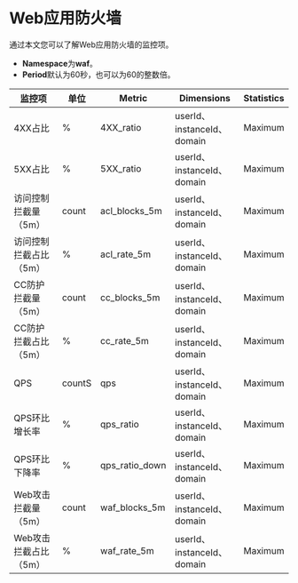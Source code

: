 # Web应用防火墙

通过本文您可以了解Web应用防火墙的监控项。

-   **Namespace**为**waf**。
-   **Period**默认为60秒，也可以为60的整数倍。

|监控项|单位|Metric|Dimensions|Statistics|
|---|--|------|----------|----------|
|4XX占比|%|4XX\_ratio|userId、instanceId、domain|Maximum|
|5XX占比|%|5XX\_ratio|userId、instanceId、domain|Maximum|
|访问控制拦截量（5m）|count|acl\_blocks\_5m|userId、instanceId、domain|Maximum|
|访问控制拦截占比（5m）|%|acl\_rate\_5m|userId、instanceId、domain|Maximum|
|CC防护拦截量（5m）|count|cc\_blocks\_5m|userId、instanceId、domain|Maximum|
|CC防护拦截占比（5m）|%|cc\_rate\_5m|userId、instanceId、domain|Maximum|
|QPS|countS|qps|userId、instanceId、domain|Maximum|
|QPS环比增长率|%|qps\_ratio|userId、instanceId、domain|Maximum|
|QPS环比下降率|%|qps\_ratio\_down|userId、instanceId、domain|Maximum|
|Web攻击拦截量（5m）|count|waf\_blocks\_5m|userId、instanceId、domain|Maximum|
|Web攻击拦截占比（5m）|%|waf\_rate\_5m|userId、instanceId、domain|Maximum|


